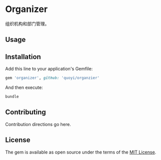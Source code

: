 # Organizer

组织机构和部门管理。

## Usage

## Installation

Add this line to your application's Gemfile:

```ruby
gem 'organizer', github: 'quoyi/organzier'
```

And then execute:

```bash
bundle
```

## Contributing

Contribution directions go here.

## License

The gem is available as open source under the terms of the [MIT License](https://opensource.org/licenses/MIT).
